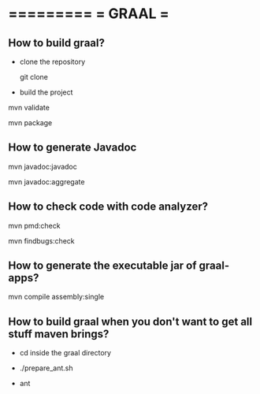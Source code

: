 =========
= GRAAL =
=========

## How to build graal? ##

* clone the repository

  git clone <repo>

* build the project

mvn validate 

mvn package

## How to generate Javadoc ##

mvn javadoc:javadoc

mvn javadoc:aggregate


## How to check code with code analyzer? ##

mvn pmd:check

mvn findbugs:check


## How to generate the executable jar of graal-apps? ##

mvn compile assembly:single



## How to build graal when you don't want to get all stuff maven brings?

* cd inside the graal directory

* ./prepare_ant.sh

* ant

